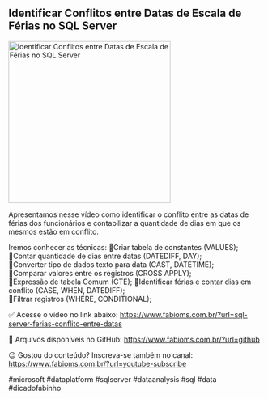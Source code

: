 ## Identificar Conflitos entre Datas de Escala de Férias no SQL Server

<img src="https://fabioms.com.br//uploads/youtube/LanBHaKaa8o.png" alt="Identificar Conflitos entre Datas de Escala de Férias no SQL Server" title="SQL Server" width="320"/>

Apresentamos nesse vídeo como identificar o conflito entre as datas de férias dos funcionários e contabilizar a quantidade de dias em que os mesmos estão em conflito.

Iremos conhecer as técnicas:
🔹Criar tabela de constantes (VALUES);  
🔹Contar quantidade de dias entre datas (DATEDIFF, DAY);  
🔹Converter tipo de dados texto para data (CAST, DATETIME);  
🔹Comparar valores entre os registros (CROSS APPLY);  
🔹Expressão de tabela Comum (CTE); 
🔹Identificar férias e contar dias em conflito (CASE, WHEN, DATEDIFF);  
🔹Filtrar registros (WHERE, CONDITIONAL);  

✅ Acesse o vídeo no link abaixo:
https://www.fabioms.com.br/?url=sql-server-ferias-conflito-entre-datas

📁 Arquivos disponíveis no GitHub:
https://www.fabioms.com.br/?url=github

😉 Gostou do conteúdo? Inscreva-se também no canal:
https://www.fabioms.com.br/?url=youtube-subscribe

#microsoft #dataplatform #sqlserver #dataanalysis #sql #data #dicadofabinho